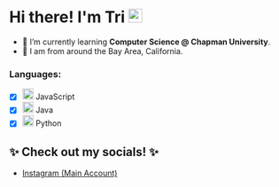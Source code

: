 # Hi there! I'm Tri   <img src="https://user-images.githubusercontent.com/74038190/216120981-b9507c36-0e04-4469-8e27-c99271b45ba5.png" width="25" height="25"/>
- 🌱 I’m currently learning **Computer Science @ Chapman University**.
- 📍 I am from around the Bay Area, California.
### Languages:
- [x] <img src="https://raw.githubusercontent.com/jmnote/z-icons/master/svg/javascript.svg" width="20" height="20"/> JavaScript
- [x] <img src="https://raw.githubusercontent.com/jmnote/z-icons/master/svg/java.svg" width="20" height="20"/> Java
- [x] <img src="https://raw.githubusercontent.com/jmnote/z-icons/master/svg/python.svg" width="20" height="20"/> Python

## ✨ Check out my socials! ✨
- [Instagram (Main Account)](https://www.instagram.com/troyxblizei/)
